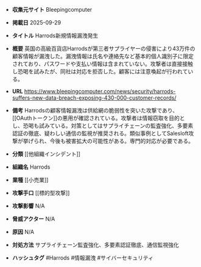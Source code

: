 - **収集元サイト**
Bleepingcomputer

- **掲載日**
2025-09-29

- **タイトル**
Harrods新規情報漏洩発生

- **概要**
英国の高級百貨店Harrodsが第三者サプライヤーの侵害により43万件の顧客情報が漏洩した。漏洩情報は氏名や連絡先など基本的個人識別子に限定されており、パスワードや支払い情報は含まれていない。攻撃者は直接接触し恐喝を試みたが、同社は対応を拒否した。顧客には注意喚起が行われている。

- **URL**
https://www.bleepingcomputer.com/news/security/harrods-suffers-new-data-breach-exposing-430-000-customer-records/

- **備考**
Harrodsの顧客情報漏洩は供給網の脆弱性を突いた攻撃であり、[[OAuthトークン]]の悪用が確認されている。攻撃者は情報窃取を目的とし、恐喝も試みている。対策としてはサプライチェーンの監査強化、多要素認証の徹底、疑わしい通信の監視が推奨される。類似事例としてSalesloft攻撃が挙げられ、今後も被害拡大の可能性がある。専門的対応が必要である。

- **分類**
[[他組織インシデント]]

- **組織名**
Harrods

- **業種**
[[小売業]]

- **攻撃手口**
[[標的型攻撃]]

- **攻撃影響**
N/A

- **脅威アクター**
N/A

- **原因**
N/A

- **対処方法**
サプライチェーン監査強化、多要素認証徹底、通信監視強化

- **ハッシュタグ**
#Harrods #情報漏洩 #サイバーセキュリティ
